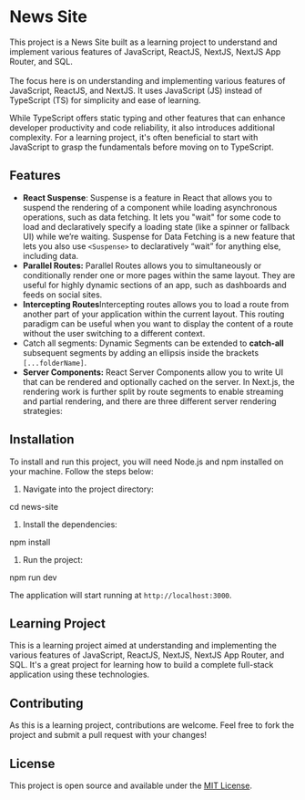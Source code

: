 # **News Site**

This project is a News Site built as a learning project to understand and implement various features of JavaScript, ReactJS, NextJS, NextJS App Router, and SQL.\
\
The focus here is on understanding and implementing various features of JavaScript, ReactJS, and NextJS. It uses JavaScript (JS) instead of TypeScript (TS) for simplicity and ease of learning.

While TypeScript offers static typing and other features that can enhance developer productivity and code reliability, it also introduces additional complexity. For a learning project, it's often beneficial to start with JavaScript to grasp the fundamentals before moving on to TypeScript.

## **Features**

- **React Suspense**: Suspense is a feature in React that allows you to suspend the rendering of a component while loading asynchronous operations, such as data fetching. It lets you "wait" for some code to load and declaratively specify a loading state (like a spinner or fallback UI) while we’re waiting. Suspense for Data Fetching is a new feature that lets you also use `<Suspense>` to declaratively “wait” for anything else, including data.
- **Parallel Routes:** Parallel Routes allows you to simultaneously or conditionally render one or more pages within the same layout. They are useful for highly dynamic sections of an app, such as dashboards and feeds on social sites.
- **Intercepting Routes**Intercepting routes allows you to load a route from another part of your application within the current layout. This routing paradigm can be useful when you want to display the content of a route without the user switching to a different context.
- Catch all segments: Dynamic Segments can be extended to **catch-all** subsequent segments by adding an ellipsis inside the brackets `[...folderName]`.
- **Server Components:** React Server Components allow you to write UI that can be rendered and optionally cached on the server. In Next.js, the rendering work is further split by route segments to enable streaming and partial rendering, and there are three different server rendering strategies:

## **Installation**

To install and run this project, you will need Node.js and npm installed on your machine. Follow the steps below:

1. Navigate into the project directory:

cd news-site

1. Install the dependencies:

npm install

1. Run the project:

npm run dev

The application will start running at `http://localhost:3000`.

## **Learning Project**

This is a learning project aimed at understanding and implementing the various features of JavaScript, ReactJS, NextJS, NextJS App Router, and SQL. It's a great project for learning how to build a complete full-stack application using these technologies.

## **Contributing**

As this is a learning project, contributions are welcome. Feel free to fork the project and submit a pull request with your changes!

## **License**

This project is open source and available under the [MIT License](vscode-file://vscode-app/Applications/Visual%20Studio%20Code.app/Contents/Resources/app/out/vs/code/electron-sandbox/workbench/workbench.html).
